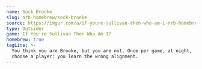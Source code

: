 ```yaml
---
name: Sock Brooke
slug: nrb-homebrew/sock-brooke
source: https://imgur.com/a/if-youre-sullivan-then-who-am-i-nrb-homebrew-script-Cc4elqZ
type: Outsider
game: If You're Sullivan Then Who Am I?
homebrew: true
tagLine: >-
  You think you are Brooke, but you are not. Once per game, at night,
  choose a player: you learn the wrong alignment.
---
```

